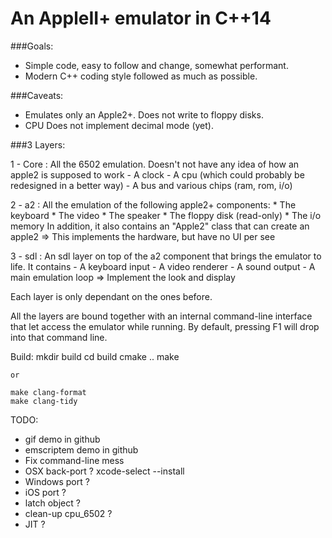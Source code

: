 An AppleII+ emulator in C++14
===================

###Goals:
-	Simple code, easy to follow and change, somewhat performant.
-	Modern C++ coding style followed as much as possible.

###Caveats:
-	Emulates only an Apple2+. Does not write to floppy disks.
-	CPU	Does not implement decimal mode (yet).

###3 Layers:

1 - Core : All the 6502 emulation. Doesn't not have any idea of how an apple2 is supposed to work
	- A clock
	- A cpu (which could probably be redesigned in a better way)
	- A bus and various chips (ram, rom, i/o)

2 - a2 : All the emulation of the following apple2+ components:
	* The keyboard
	* The video
	* The speaker
	* The floppy disk (read-only)
	* The i/o memory
	In addition, it also contains an "Apple2" class that can create an apple2
	=> This implements the hardware, but have no UI per see

3 - sdl : An sdl layer on top of the a2 component that brings the emulator to life. It contains
	- A keyboard input
	- A video renderer
	- A sound output
	- A main emulation loop
	=> Implement the look and display

Each layer is only dependant on the ones before.

All the layers are bound together with an internal command-line interface that let access the emulator while running. By default, pressing F1 will drop into that command line.

Build:
	mkdir build
	cd build
	cmake ..
	make

	or

	make clang-format
	make clang-tidy

TODO:

-	gif demo in github
-	emscriptem demo in github
-	Fix command-line mess
-	OSX back-port ?
		xcode-select --install
-	Windows port ?
-	iOS port ?
-	latch object ?
-	clean-up cpu_6502 ?
-	JIT ?
